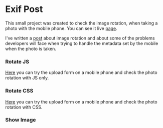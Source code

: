 # Exif Post #

This small project was created to check the image rotation, when taking a photo with the mobile phone. You can see it live [page](http://orangeeli.github.io/exif-post/). 

I've written a [post](https://medium.com/@Orangeeli/oh-my-exif-777335e26213#.whfs00wbx) about image rotation and about some of the problems developers will face when trying to handle the metadata set by the mobile when the photo is taken.

### Rotate JS ###
[Here](http://orangeeli.github.io/exif-post/rotateJS.html) you can try the upload form on a mobile phone and check the photo rotation with JS only.

### Rotate CSS ###
[Here](http://orangeeli.github.io/exif-post/rotateCSS.html) you can try the upload form on a mobile phone and check the photo rotation with CSS.

### Show Image ###
